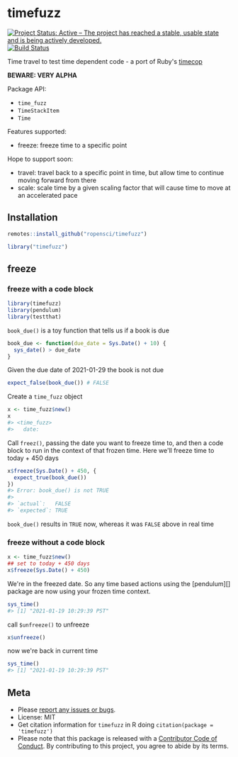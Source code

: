 timefuzz
========



[![Project Status: Active – The project has reached a stable, usable state and is being actively developed.](https://www.repostatus.org/badges/latest/active.svg)](https://www.repostatus.org/#active)
[![Build Status](https://travis-ci.com/ropensci/timefuzz.svg?branch=master)](https://travis-ci.com/ropensci/timefuzz)

Time travel to test time dependent code - a port of Ruby's [timecop](https://github.com/travisjeffery/timecop)

**BEWARE: VERY ALPHA**

Package API:

 - `time_fuzz`
 - `TimeStackItem`
 - `Time`

Features supported:

- freeze: freeze time to a specific point

Hope to support soon:

- travel: travel back to a specific point in time, but allow time to continue moving forward from there
- scale: scale time by a given scaling factor that will cause time to move at an accelerated pace

## Installation


```r
remotes::install_github("ropensci/timefuzz")
```


```r
library("timefuzz")
```

## freeze

### freeze with a code block


```r
library(timefuzz)
library(pendulum)
library(testthat)
```

`book_due()` is a toy function that tells us if a book is due


```r
book_due <- function(due_date = Sys.Date() + 10) {
  sys_date() > due_date
}
```

Given the due date of 2021-01-29 the book is not due


```r
expect_false(book_due()) # FALSE
```

Create a `time_fuzz` object


```r
x <- time_fuzz$new()
x
#> <time_fuzz> 
#>   date:
```

Call `freez()`, passing the date you want to freeze time to, and then a code block to run
in the context of that frozen time. Here we'll freeze time to today + 450 days


```r
x$freeze(Sys.Date() + 450, {
  expect_true(book_due())
})
#> Error: book_due() is not TRUE
#> 
#> `actual`:   FALSE
#> `expected`: TRUE
```

`book_due()` results in `TRUE` now, whereas it was `FALSE` above in real time

### freeze without a code block


```r
x <- time_fuzz$new()
## set to today + 450 days
x$freeze(Sys.Date() + 450)
```

We're in the freezed date. So any time based actions using the [pendulum][] package 
are now using your frozen time context.


```r
sys_time()
#> [1] "2021-01-19 10:29:39 PST"
```

call `$unfreeze()` to unfreeze


```r
x$unfreeze()
```

now we're back in current time


```r
sys_time()
#> [1] "2021-01-19 10:29:39 PST"
```

## Meta

* Please [report any issues or bugs](https://github.com/ropensci/timefuzz/issues).
* License: MIT
* Get citation information for `timefuzz` in R doing `citation(package = 'timefuzz')`
* Please note that this package is released with a [Contributor Code of Conduct](https://ropensci.org/code-of-conduct/). By contributing to this project, you agree to abide by its terms.
